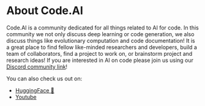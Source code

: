 # About Code.AI
Code.AI is a community dedicated for all things related to AI for code. In this community we not only discuss deep learning or code generation, we also discuss things like evolutionary computation and code documentation! It is a great place to find fellow like-minded researchers and developers, build a team of collaborators, find a project to work on, or brainstorm project and research ideas! If you are interested in AI on code please join us using our [Discord community link](https://discord.gg/68NZFfxHxD)!

You can also check us out on:
- [HuggingFace 🤗](https://huggingface.co/CodedotAI)
- [Youtube](https://www.youtube.com/channel/UCdd9fBsHLRpe9qY2gaAcErQ)
